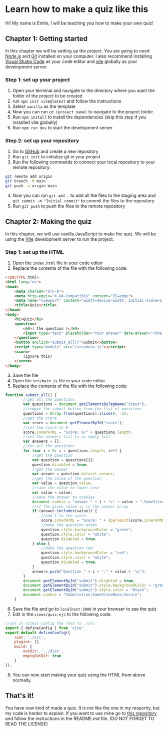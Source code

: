 # Learn how to make a quiz like this

Hi! My name is Emile, I will be teaching you how to make your own quiz!

## Chapter 1: Getting started

In this chapter we will be setting up the project. You are going to need [Node.js](https://nodejs.org/en/) and [Git](https://git-scm.com/) installed on your computer. I also recommend installing [Visual Studio Code](https://code.visualstudio.com/) as your code editor and [vite](https://vitejs.dev/) globally as your development server.

### Step 1: set up your project

1. Open your terminal and navigate to the directory where you want the folder of the project to be created
2. run `npm init vite@latest` and follow the instructions
3. Select `vanilla` as the template
4. Now you can run `cd (project name)` to navigate to the project folder
5. Run `npm install` to install the dependencies (skip this step if you installed vite globally)
6. Run `npm run dev` to start the development server

### Step 2: set up your repository

1. Go to [GitHub](https://github.com) and create a new repository
2. Run `git init` to initialize git in your project
3. Run the following commands to connect your local repository to your remote repository:

```bash
git remote add origin
git branch -M main
git push -u origin main
```

4. Now you can run `git add .` to add all the files to the staging area and `git commit -m "Initial commit"` to commit the files to the repository
5. Run `git push` to push the files to the remote repository

## Chapter 2: Making the quiz

In this chapter, we will use vanilla JavaScript to make the quiz. We will be using the [Vite](https://vitejs.dev/) development server to run the project.

### Step 1: set up the HTML

1. Open the `index.html` file in your code editor
2. Replace the contents of the file with the following code:

```html
<!DOCTYPE html>
<html lang="en">
<head>
    <meta charset="UTF-8">
    <meta http-equiv="X-UA-Compatible" content="IE=edge">
    <meta name="viewport" content="width=device-width, initial-scale=1.0">
    <title>Quiz</title>
</head>
<body>
    <h1>Quiz</h1>
    <question>
        <h4>( the question )</h4>
        <input type="text" placeholder="Your answer" data-answer="(the answer)">
    </question>
    <button onClick="submit_all()">Submit</button>
    <script type="module" src="/src/main.js"></script>
    <score>
        (ignore this)
    </score>
</body>
```
3. Save the file
4. Open the `src/main.js` file in your code editor
5. Replace the contents of the file with the following code:
```js
function submit_all() {
        //get all the questions
        var questions = document.getElementsByTagName("input");
        //remove the submit button from the list of questions
        questions = Array.from(questions).slice(0, -1);
        //get the score
        var score = document.getElementById("score");
        //set the score to 0
        score.innerHTML = "Score: 0/" + questions.length;
        //set the answers list to an empty list
        var answers = [];
        //for all the questions
        for (var i = 0; i < questions.length; i++) {
            //get the question
            var question = questions[i];
            question.disabled = true;
            //get the answer
            var answer = question.dataset.answer;
            //get the value of the question
            var value = question.value;
            //save the value to lower case
            var value = value;
            //save the answer to cookies
            document.cookie = "answer_" + i + "=" + value + ";SameSite=None;Secure";
            //if the given value is in the answer array
            if (answer.includes(value)) {
                //add 1 to the score
                score.innerHTML = "Score: " + (parseInt(score.innerHTML.split(":")[1].split("/")[0]) + 1) + "/" + questions.length;
                //make the question green
                question.style.backgroundColor = "green";
                question.style.color = "white";
                question.disabled = true;
            } else {
                //make the question red
                question.style.backgroundColor = "red";
                question.style.color = "white";
                question.disabled = true;
            }
            answers.push("Question " + i + ":" + value + '\n');
        }
        document.getElementById("submit").disabled = true;
        document.getElementById("submit").style.backgroundColor = "grey";
        document.getElementById("submit").style.color = "black";
        document.cookie = "Submit=true;SameSite=None;Secure";
    }
```
6. Save the file and go to `localhost:3000` in your browser to see the quiz
7. Edit in the `views/quiz.ejs` to the following code:
```js
//set in vitejs config the root to ./src
import { defineConfig } from 'vite'
export default defineConfig({
    root: './src',
    plugins: [],
    build: {
        outDir: '../dist',
        emptyOutDir: true
    }
});
```
8. You can now start making your quiz using the HTML from above normally.
## That's it!
You have now kind of made a quiz. It is not like the one in my respority, but my code is harder to explain. If you want to use mine go to [this repository](https://github.com/Emile2020/emiquiz) and follow the instructions in the README.md file. (DO NOT FORGET TO READ THE LICENSE)